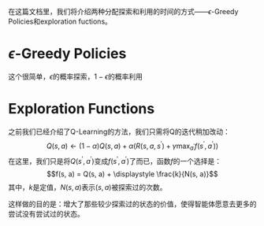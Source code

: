 在这篇文档里，我们将介绍两种分配探索和利用的时间的方式——$\epsilon$-Greedy Policies和exploration fuctions。
# $\epsilon$-Greedy Policies
这个很简单，$\epsilon$的概率探索，$1 - \epsilon$的概率利用
# Exploration Functions
之前我们已经介绍了Q-Learning的方法，我们只需将Q的迭代稍加改动：
$$Q(s, a) \gets (1 - \alpha)Q(s, a) + \alpha(R(s, a, s^\prime) + \gamma \max_{a^\prime}f(s^\prime, a^\prime))$$
在这里，我们只是将$Q(s^\prime, a^\prime)$变成$f(s^\prime, a^\prime)$了而已，函数$f$的一个选择是：
$$f(s, a) = Q(s, a) + \displaystyle \frac{k}{N(s, a)}$$
其中，$k$是定值，$N(s, a)$表示$(s,a )$被探索过的次数。

这样做的目的是：增大了那些较少探索过的状态的价值，使得智能体愿意去更多的尝试没有尝试过的状态。